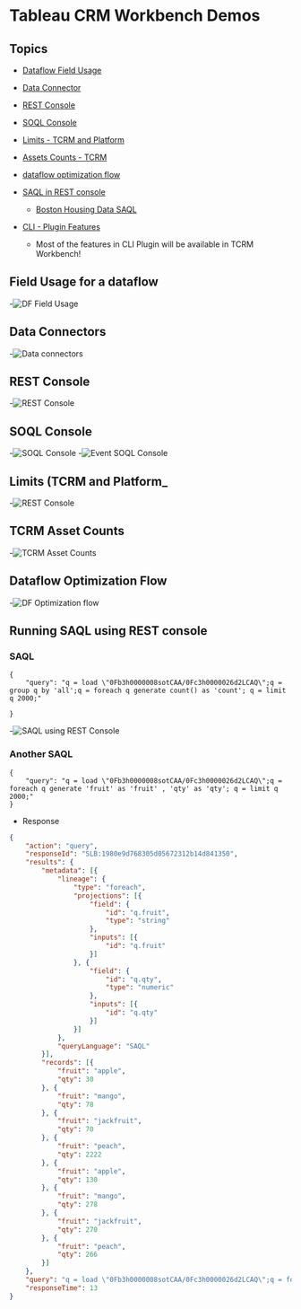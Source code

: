 # Tableau CRM Workbench Demos

## Topics
- [Dataflow Field Usage](#dffu)
- [Data Connector](#dc)

- [REST Console](#restc)
- [SOQL Console](#soqlc)


- [Limits - TCRM and Platform](#limits)
- [Assets Counts - TCRM ](#ac)

- [dataflow optimization flow](#dfopt)
- [SAQL in REST console](#saql)
    - [Boston Housing Data SAQL](https://github.com/mohan-chinnappan-n/TCRM-Workbench/blob/master/data/bosting-housing/ea/load.md)




- [CLI - Plugin Features](https://www.salesforceblogger.com/2020/11/17/mohans-sfdx-plugin-for-analytics/)
    - Most of the features in CLI Plugin will be available in TCRM Workbench!


<a name="dffu"></a>
## Field Usage for a dataflow
-![DF Field Usage](img/tcrm-wb-main-1.gif)


<a name="dc"></a>
## Data Connectors 
-![Data connectors](img/tcrm-wb-dc-2.gif)

<a name="restc"></a>
## REST Console 
-![REST Console](img/tcrm-wb-restc-3.gif)


<a name="soqlc"></a>
## SOQL Console 
-![SOQL Console](img/tcrm-wb-soqlc-1.gif)
-![Event SOQL Console](img/tcrm-wb-soqlc-2.gif)



<a name="Limits"></a>
## Limits (TCRM and Platform_ 
-![REST Console](img/tcrm-wb-limits-2.gif)

<a name="ac"></a>
## TCRM Asset Counts 
-![TCRM Asset Counts](img/tcrm-wb-assets-1.gif)

<a name='dfopt'></a>
## Dataflow Optimization Flow
-![DF Optimization flow](img/opt/tcrm-df-opt-1.gif)

<a name='saql'></a>
## Running SAQL using REST console
### SAQL
```
{
    "query": "q = load \"0Fb3h0000008sotCAA/0Fc3h0000026d2LCAQ\";q = group q by 'all';q = foreach q generate count() as 'count'; q = limit q 2000;"
  
}
```
-![SAQL using REST Console](img/saql/saql-1.gif)

### Another SAQL
```
{
    "query": "q = load \"0Fb3h0000008sotCAA/0Fc3h0000026d2LCAQ\";q = foreach q generate 'fruit' as 'fruit' , 'qty' as 'qty'; q = limit q 2000;"
}

```
- Response
```json
{
    "action": "query",
    "responseId": "SLB:1980e9d768305d05672312b14d841350",
    "results": {
        "metadata": [{
            "lineage": {
                "type": "foreach",
                "projections": [{
                    "field": {
                        "id": "q.fruit",
                        "type": "string"
                    },
                    "inputs": [{
                        "id": "q.fruit"
                    }]
                }, {
                    "field": {
                        "id": "q.qty",
                        "type": "numeric"
                    },
                    "inputs": [{
                        "id": "q.qty"
                    }]
                }]
            },
            "queryLanguage": "SAQL"
        }],
        "records": [{
            "fruit": "apple",
            "qty": 30
        }, {
            "fruit": "mango",
            "qty": 78
        }, {
            "fruit": "jackfruit",
            "qty": 70
        }, {
            "fruit": "peach",
            "qty": 2222
        }, {
            "fruit": "apple",
            "qty": 130
        }, {
            "fruit": "mango",
            "qty": 278
        }, {
            "fruit": "jackfruit",
            "qty": 270
        }, {
            "fruit": "peach",
            "qty": 266
        }]
    },
    "query": "q = load \"0Fb3h0000008sotCAA/0Fc3h0000026d2LCAQ\";q = foreach q generate 'fruit' as 'fruit' , 'qty' as 'qty'; q = limit q 2000;",
    "responseTime": 13
}
```



